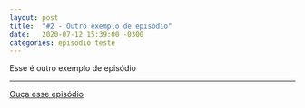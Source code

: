 ```yaml
---
layout: post
title:  "#2 - Outro exemplo de episódio"
date:   2020-07-12 15:39:00 -0300
categories: episodio teste
---
```


Esse é outro exemplo de episódio

***

[Ouça esse episódio](https://archive.org/download/test-audio_20200712/test-audio.mp3)